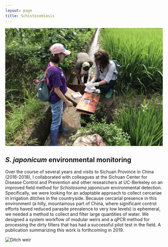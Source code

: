 ```yaml
---
layout: page
title: Schistosomiasis
---
```

![Sichuan field work](/img/China_website1.jpeg)

## _S. japonicum_ environmental monitoring

Over the course of several years and visits to Sichuan Province in China (2016-2018), I collaborated with colleagues at the Sichuan Center for Disease Control and Prevention and other researchers at UC-Berkeley on an improved field method for _Schistosoma japonicum_ environmental detection. Specifically, we were looking for an adaptable approach to collect cercariae in irrigation ditches in the countryside. Because cercarial presence in this environment (a hilly, mountainous part of China, where significant control efforts haved reduced parasite prevalence to very low levels) is ephemeral, we needed a method to collect and filter large quantities of water. We designed a system workflow of modular weirs and a qPCR method for processing the dirty filters that has had a successful pilot test in the field. A publication summarizing this work is forthcoming in 2019.

![Ditch weir](/img/China_website2.jpeg)
